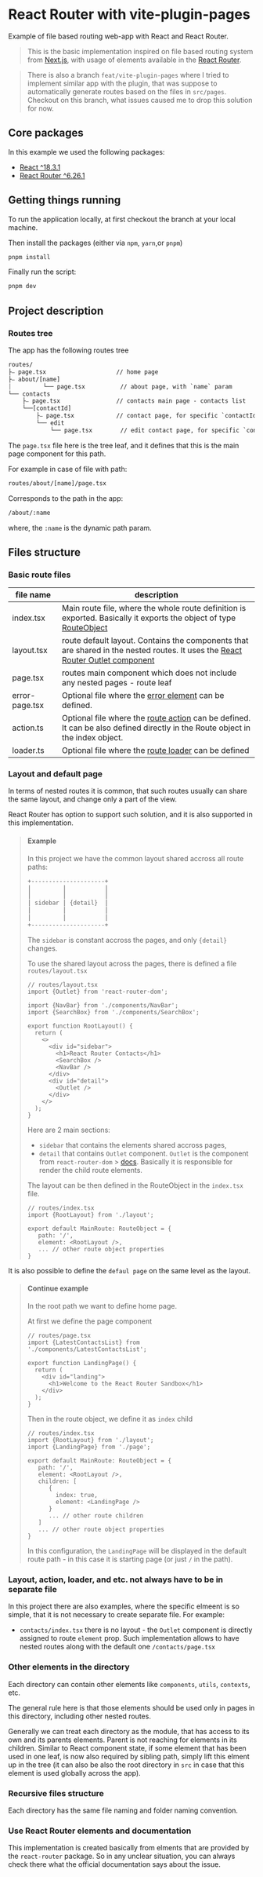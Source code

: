 # React Router with vite-plugin-pages

Example of file based routing web-app with React and React Router.

> This is the basic implementation inspired on file based routing system from
> [Next.js](https://nextjs.org/), with usage of elements available in the
> [React Router](https://reactrouter.com/en/main).

> There is also a branch `feat/vite-plugin-pages` where I tried to implement
> similar app with the plugin, that was suppose to automatically generate routes
> based on the files in `src/pages`. Checkout on this branch, what issues caused
> me to drop this solution for now.

## Core packages

In this example we used the following packages:

- [React ^18.3.1](https://18.react.dev/)
- [React Router ^6.26.1](https://reactrouter.com/en/6.26.2)

## Getting things running

To run the application locally, at first checkout the branch at your local
machine.

Then install the packages (either via `npm`, `yarn`,or `pnpm`)

```sh
pnpm install
```

Finally run the script:

```sh
pnpm dev
```

## Project description

### Routes tree

The app has the following routes tree

```txt
routes/
├⎯ page.tsx                    // home page
├⎯ about/[name]
⏐         └── page.tsx          // about page, with `name` param
└── contacts
    ├⎯ page.tsx                // contacts main page - contacts list
    └──[contactId]
        ├⎯ page.tsx            // contact page, for specific `contactId` param
        └── edit
            └── page.tsx        // edit contact page, for specific `contactId` param

```

The `page.tsx` file here is the tree leaf, and it defines that this is the main
page component for this path.

For example in case of file with path:

```sh
routes/about/[name]/page.tsx
```

Corresponds to the path in the app:

```sh
/about/:name
```

where, the `:name` is the dynamic path param.

## Files structure

### Basic route files

| file name      | description                                                                                                                                                                          |
| -------------- | ------------------------------------------------------------------------------------------------------------------------------------------------------------------------------------ |
| index.tsx      | Main route file, where the whole route definition is exported. Basically it exports the object of type [RouteObject](https://reactrouter.com/en/6.26.2/route/route#type-declaration) |
| layout.tsx     | route default layout. Contains the components that are shared in the nested routes. It uses the [React Router Outlet component](https://reactrouter.com/en/6.26.2/components/outlet) |
| page.tsx       | routes main component which does not include any nested pages - route leaf                                                                                                           |
| error-page.tsx | Optional file where the [error element](https://reactrouter.com/en/6.26.2/route/error-element) can be defined.                                                                       |
| action.ts      | Optional file where the [route action](https://reactrouter.com/en/6.26.2/route/action) can be defined. It can be also defined directly in the Route object in the index object.      |
| loader.ts      | Optional file where the [route loader](https://reactrouter.com/en/6.26.2/route/loader) can be defined                                                                                |

### Layout and default page

In terms of nested routes it is common, that such routes usually can share the
same layout, and change only a part of the view.

React Router has option to support such solution, and it is also supported in
this implementation.

> #### Example
>
> In this project we have the common layout shared accross all route paths:
>
> ```txt
> +---------------------+
> ⎮         ⎮           ⎮
> ⎮         ⎮           ⎮
> ⎮ sidebar ⎮ {detail}  ⎮
> ⎮         ⎮           ⎮
> ⎮         ⎮           ⎮
> +---------------------+
> ```
>
> The `sidebar` is constant accross the pages, and only `{detail}` changes.
>
> To use the shared layout across the pages, there is defined a file
> `routes/layout.tsx`
>
> ```tsx
> // routes/layout.tsx
> import {Outlet} from 'react-router-dom';
>
> import {NavBar} from './components/NavBar';
> import {SearchBox} from './components/SearchBox';
>
> export function RootLayout() {
>   return (
>     <>
>       <div id="sidebar">
>         <h1>React Router Contacts</h1>
>         <SearchBox />
>         <NavBar />
>       </div>
>       <div id="detail">
>         <Outlet />
>       </div>
>     </>
>   );
> }
> ```
>
> Here are 2 main sections:
>
> - `sidebar` that contains the elements shared accross pages,
> - `detail` that contains `Outlet` component. `Outlet` is the component from
>   `react-router-dom` >
>   [docs](https://reactrouter.com/en/6.26.2/components/outlet). Basically it is
>   responsible for render the child route elements.
>
> The layout can be then defined in the RouteObject in the `index.tsx` file.
>
> ```tsx
> // routes/index.tsx
> import {RootLayout} from './layout';
>
> export default MainRoute: RouteObject = {
>    path: '/',
>    element: <RootLayout />,
>    ... // other route object properties
> }
> ```

It is also possible to define the `defaul page` on the same level as the layout.

> #### Continue example
>
> In the root path we want to define home page.
>
> At first we define the page component
>
> ```tsx
> // routes/page.tsx
> import {LatestContactsList} from './components/LatestContactsList';
>
> export function LandingPage() {
>   return (
>     <div id="landing">
>       <h1>Welcome to the React Router Sandbox</h1>
>     </div>
>   );
> }
> ```
>
> Then in the route object, we define it as `index` child
>
> ```tsx
> // routes/index.tsx
> import {RootLayout} from './layout';
> import {LandingPage} from './page';
>
> export default MainRoute: RouteObject = {
>    path: '/',
>    element: <RootLayout />,
>    children: [
>       {
>         index: true,
>         element: <LandingPage />
>       }
>       ... // other route children
>    ]
>    ... // other route object properties
> }
> ```
>
> In this configuration, the `LandingPage` will be displayed in the default
> route path - in this case it is starting page (or just `/` in the path).

### Layout, action, loader, and etc. not always have to be in separate file

In this project there are also examples, where the specific elmeent is so
simple, that it is not necessary to create separate file. For example:

- `contacts/index.tsx` there is no layout - the `Outlet` component is directly
  assigned to route `element` prop. Such implementation allows to have nested
  routes along with the default one `/contacts/page.tsx`

### Other elements in the directory

Each directory can contain other elements like `components`, `utils`,
`contexts`, etc.

The general rule here is that those elements should be used only in pages in
this directory, including other nested routes.

Generally we can treat each directory as the module, that has access to its own
and its parents elements. Parent is not reaching for elements in its children.
Similar to React component state, if some element that has been used in one
leaf, is now also required by sibling path, simply lift this elment up in the
tree (it can also be also the root directory in `src` in case that this element
is used globally across the app).

### Recursive files structure

Each directory has the same file naming and folder naming convention.

### Use React Router elements and documentation

This implementation is created basically from elments that are provided by the
`react-router` package. So in any unclear situation, you can always check there
what the official documentation says about the issue.

